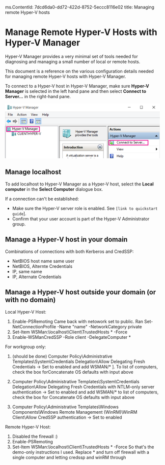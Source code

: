ms.ContentId: 7dcd6da0-dd72-422d-8752-5eccc8116e02
title: Managing remote Hyper-V hosts

# Manage Remote Hyper-V Hosts with Hyper-V Manager #

Hyper-V Manager provides a very minimal set of tools needed for diagnosing and managing a small number of local or remote hosts.

This document is a reference on the various configuration details needed for managing remote Hyper-V hosts with Hyper-V Manager.

To connect to a Hyper-V host in Hyper-V Manager, make sure **Hyper-V Manager** is selected in the left hand pane and then select **Connect to Server...** in the right-hand pane.

![](media/HyperVManager-ConnectToHost.png)

## Manage localhost ##
To add localhost to Hyper-V Manager as a Hyper-V host, select the **Local computer** in the **Select Computer** dialogue box.
<!--Add screen shot w/ just that dialog with local computer radio button selected.-->
If a connection can't be established:
*  Make sure the Hyper-V server role is enabled.  See `[link to quickstart guide`].
*  Confirm that your user account is part of the Hyper-V Administrator group.

## Manage a Hyper-V host in your domain ##
<!--Include steps for this. Info below doesn't have context.-->
Combinations of connections with both Kerberos and CredSSP:
*  NetBIOS host name same user
*  NetBIOS, Alternte Credentials
*  IP, same name
*  IP, Alternate Credentials

## Manage a Hyper-V host outside your domain (or with no domain) ##
<!--Assuming this isn't done yet...again needs context.-->
Local Hyper-V Host:
1.	Enable-PSRemoting
Came back with netowork set to public.
Ran
Set-NetConnectionProfile -Name "name" -NetworkCategory private
2. Set-Item WSMan:\localhost\Client\TrustedHosts * -Force
3. Enable-WSManCredSSP -Role client -DelegateComputer *

For workgroup only:
1. (should be done) Computer Policy\Administrative Templates\System\Credentials Delegation\Allow Delegating Fresh Credentials → Set to enabled and add WSMAN/* ].  To list of computers, check the box forConcatenate OS defaults with input above

2. Computer Policy\Administrative Templates\System\Credentials Delegation\Allow Delegating Fresh Credentials with NTLM-only server authentication → Set to enabled and add WSMAN/* to list of computers, check the box for Concatenate OS defaults with input above
3. Computer Policy\Administrative Templates\Windows Components\Windows Remote Management (WinRM)\WinRM Client\Allow CredSSP authentication → Set to enabled

Remote Hyper-V Host:
1. Disabled the firewall :)
2. Enable-PSRemoting
3. Set-Item WSMan:\localhost\Client\TrustedHosts * -Force
So that's the demo-only instructions I used.  Replace * and turn off firewall with a single computer and letting credssp and winRM through
